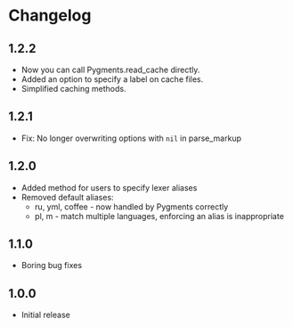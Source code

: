 # Changelog

## 1.2.2
  - Now you can call Pygments.read_cache directly.
  - Added an option to specify a label on cache files.
  - Simplified caching methods.

## 1.2.1
  - Fix: No longer overwriting options with `nil` in parse_markup

## 1.2.0
  - Added method for users to specify lexer aliases
  - Removed default aliases:
    - ru, yml, coffee - now handled by Pygments correctly
    - pl, m - match multiple languages, enforcing an alias is inappropriate

## 1.1.0
  - Boring bug fixes

## 1.0.0
  - Initial release
